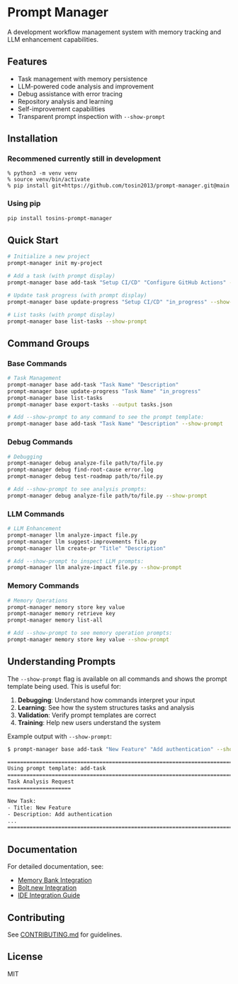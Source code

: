 # Prompt Manager

A development workflow management system with memory tracking and LLM enhancement capabilities.

## Features

- Task management with memory persistence
- LLM-powered code analysis and improvement
- Debug assistance with error tracing
- Repository analysis and learning
- Self-improvement capabilities
- Transparent prompt inspection with `--show-prompt`

## Installation
### Recommened currently still in development 
```
% python3 -m venv venv
% source venv/bin/activate
% pip install git+https://github.com/tosin2013/prompt-manager.git@main
```

### Using pip
```bash
pip install tosins-prompt-manager
```

## Quick Start

```bash
# Initialize a new project
prompt-manager init my-project

# Add a task (with prompt display)
prompt-manager base add-task "Setup CI/CD" "Configure GitHub Actions" --show-prompt

# Update task progress (with prompt display)
prompt-manager base update-progress "Setup CI/CD" "in_progress" --show-prompt

# List tasks (with prompt display)
prompt-manager base list-tasks --show-prompt
```

## Command Groups

### Base Commands
```bash
# Task Management
prompt-manager base add-task "Task Name" "Description"
prompt-manager base update-progress "Task Name" "in_progress"
prompt-manager base list-tasks
prompt-manager base export-tasks --output tasks.json

# Add --show-prompt to any command to see the prompt template:
prompt-manager base add-task "Task Name" "Description" --show-prompt
```

### Debug Commands
```bash
# Debugging
prompt-manager debug analyze-file path/to/file.py
prompt-manager debug find-root-cause error.log
prompt-manager debug test-roadmap path/to/file.py

# Add --show-prompt to see analysis prompts:
prompt-manager debug analyze-file path/to/file.py --show-prompt
```

### LLM Commands
```bash
# LLM Enhancement
prompt-manager llm analyze-impact file.py
prompt-manager llm suggest-improvements file.py
prompt-manager llm create-pr "Title" "Description"

# Add --show-prompt to inspect LLM prompts:
prompt-manager llm analyze-impact file.py --show-prompt
```

### Memory Commands
```bash
# Memory Operations
prompt-manager memory store key value
prompt-manager memory retrieve key
prompt-manager memory list-all

# Add --show-prompt to see memory operation prompts:
prompt-manager memory store key value --show-prompt
```

## Understanding Prompts

The `--show-prompt` flag is available on all commands and shows the prompt template being used. This is useful for:

1. **Debugging**: Understand how commands interpret your input
2. **Learning**: See how the system structures tasks and analysis
3. **Validation**: Verify prompt templates are correct
4. **Training**: Help new users understand the system

Example output with `--show-prompt`:
```bash
$ prompt-manager base add-task "New Feature" "Add authentication" --show-prompt

================================================================================
Using prompt template: add-task
================================================================================
Task Analysis Request
====================

New Task:
- Title: New Feature
- Description: Add authentication
...
================================================================================
```

## Documentation

For detailed documentation, see:
- [Memory Bank Integration](docs/ide-integrations/cline/cline-memorybank.md)
- [Bolt.new Integration](docs/ide-integrations/cline/bolt-new-cline-memorybank.md)
- [IDE Integration Guide](docs/ide-integrations/README.md)

## Contributing

See [CONTRIBUTING.md](CONTRIBUTING.md) for guidelines.

## License

MIT
